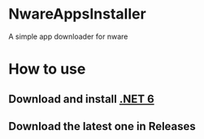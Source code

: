# NwareAppsInstaller
A simple app downloader for nware

# How to use
## Download and install [.NET 6]([https://nodejs.org/en/download/](https://dotnet.microsoft.com/en-us/download/dotnet/6.0))
## Download the latest one in Releases
